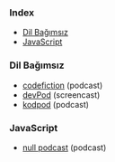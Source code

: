 ### Index

-   [Dil Bağımsız](#dil-bağımsız)
-   [JavaScript](#javascript)

### Dil Bağımsız

-   [codefiction](https://codefiction.tech) (podcast)
-   [devPod](https://devpod.org) (screencast)
-   [kodpod](https://kodpod.live) (podcast)

### JavaScript

-   [null podcast](https://soundcloud.com/nullpodcast) (podcast)
